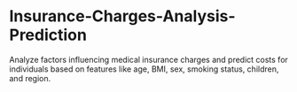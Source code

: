 # Insurance-Charges-Analysis-Prediction
Analyze factors influencing medical insurance charges and predict costs for individuals based on features like age, BMI, sex, smoking status, children, and region.
